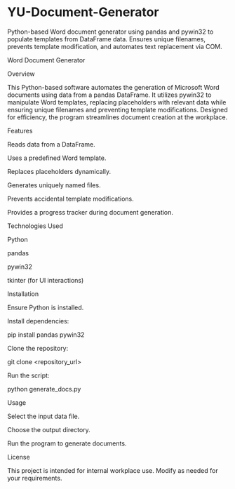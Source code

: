 # YU-Document-Generator
Python-based Word document generator using pandas and pywin32 to populate templates from DataFrame data. Ensures unique filenames, prevents template modification, and automates text replacement via COM.


Word Document Generator

Overview

This Python-based software automates the generation of Microsoft Word documents using data from a pandas DataFrame. It utilizes pywin32 to manipulate Word templates, replacing placeholders with relevant data while ensuring unique filenames and preventing template modifications. Designed for efficiency, the program streamlines document creation at the workplace.

Features

Reads data from a DataFrame.

Uses a predefined Word template.

Replaces placeholders dynamically.

Generates uniquely named files.

Prevents accidental template modifications.

Provides a progress tracker during document generation.

Technologies Used

Python

pandas

pywin32

tkinter (for UI interactions)

Installation

Ensure Python is installed.

Install dependencies:

pip install pandas pywin32

Clone the repository:

git clone <repository_url>

Run the script:

python generate_docs.py

Usage

Select the input data file.

Choose the output directory.

Run the program to generate documents.

License

This project is intended for internal workplace use. Modify as needed for your requirements.
